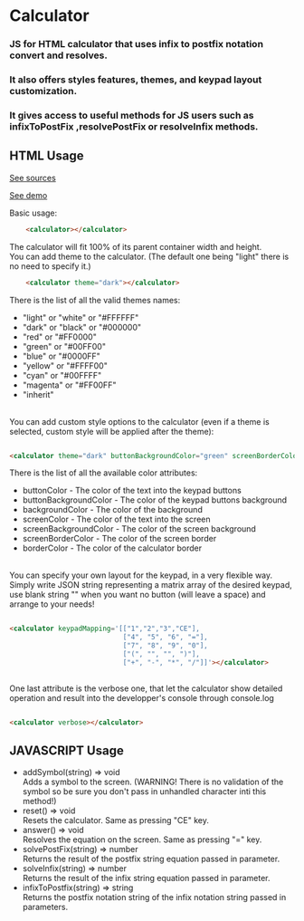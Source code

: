 # Calculator
### JS for HTML calculator that uses infix to postfix notation convert and resolves. 
### It also offers styles features, themes, and keypad layout customization. 
### It gives access to useful methods for JS users such as infixToPostFix ,resolvePostFix or resolveInfix methods.
## HTML Usage

[See sources](https://github.com/lePioo/Calculator/blob/master/calculatorDemo.html)

[See demo](http://www.kevincastejon.fr/autres/demos/Calculator/calculatorDemo.html)

Basic usage:
```HTML
    <calculator></calculator>
```
The calculator will fit 100% of its parent container width and height.<br>
You can add theme to the calculator. (The default one being "light" there is no need to specify it.)
```HTML
    <calculator theme="dark"></calculator>
```
There is the list of all the valid themes names:
- "light" or "white" or "#FFFFFF"
- "dark" or "black" or "#000000"
- "red" or "#FF0000"
- "green" or "#00FF00"
- "blue" or "#0000FF"
- "yellow" or "#FFFF00"
- "cyan" or "#00FFFF"
- "magenta" or "#FF00FF"
- "inherit"
<br>
You can add custom style options to the calculator (even if a theme is selected, custom style will be applied after the theme):

```html

<calculator theme="dark" buttonBackgroundColor="green" screenBorderColor="#00FF00"></calculator>
```

There is the list of all the available color attributes:
- buttonColor - The color of the text into the keypad buttons
- buttonBackgroundColor - The color of the keypad buttons background
- backgroundColor - The color of the background
- screenColor - The color of the text into the screen
- screenBackgroundColor - The color of the screen background
- screenBorderColor - The color of the screen border
- borderColor - The color of the calculator border
<br>
You can specify your own layout for the keypad, in a very flexible way. Simply write JSON string representing a matrix array of the desired keypad, use blank string "" when you want no button (will leave a space) and arrange to your needs!

```html

<calculator keypadMapping='[["1","2","3","CE"],
                            ["4", "5", "6", "="],
                            ["7", "8", "9", "0"],
                            ["(", "", "", ")"],
                            ["+", "-", "*", "/"]]'></calculator>
                            
```

One last attribute is the verbose one, that let the calculator show detailed operation and result into the developper's console through console.log
```html

<calculator verbose></calculator>

```

## JAVASCRIPT Usage
- addSymbol(string) => void <br>Adds a symbol to the screen. (WARNING! There is no validation of the symbol so be sure you don't pass in unhandled character inti this method!)
- reset() => void <br>Resets the calculator. Same as pressing "CE" key.
- answer() => void <br>Resolves the equation on the screen. Same as pressing "=" key.
- solvePostFix(string) => number <br> Returns the result of the postfix string equation passed in parameter.
- solveInfix(string) => number <br> Returns the result of the infix string equation passed in parameter.
- infixToPostfix(string) => string <br> Returns the postfix notation string of the infix notation string passed in parameters.